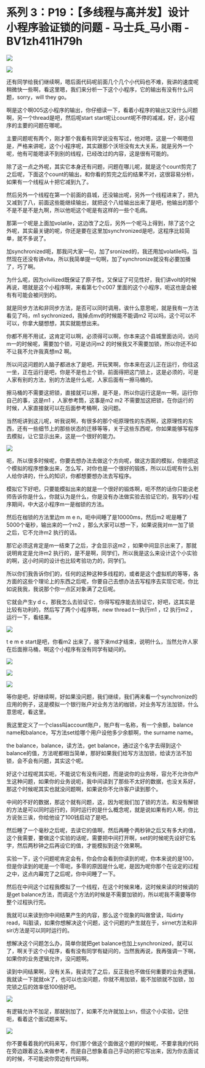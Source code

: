# 系列 3：P19：【多线程与高并发】设计小程序验证锁的问题 - 马士兵_马小雨 - BV1zh411H79h

![](img/5b868acf6b35e688914117ad7cf06aff_0.png)

![](img/5b868acf6b35e688914117ad7cf06aff_1.png)

还有同学给我们继续啊，嗯后面代码呢前面几个几个小代码也不难，我讲的速度呢稍微快一些啊，看这里嗯，我们来分析一下这个小程序，它的输出有没有什么问题，sorry，will they go。

啊是这个啊005这小程序的输出，你仔细读一下，看着小程序的输出又没什么问题啊，另一个thread是吧，然后呢start start呢让count呢不停的减减，好，这小程序的主要的问题在哪呢。

主要问题呢有两个，刚才那个我看有同学说没有写过，他对嗯，这是一个啊嗯但是，严格来讲呢，这个小程序呢，其实跟那个沃坦没有太大关系，就是另外一个呢，他有可能嗯读不到别的线程，已经改过的内容，这是很有可能的。

除了这一点之外呢，其实它本身还有问题，问题在哪儿呢，就是这个count剪完了之后呢，下面这个count的输出，和你看的剪完之后的结果不对，这很容易分析，如果有一个线程从十把它减到九了。

然后另外一个线程在第一个前面的县城，还没输出呢，另外一个线程进来了，把九又减到了八，前面这些能继续输出，就把这个八给输出出来了是吧，他输出的那个不是不是不是九啊，所以他呃这个呢是有这样的一些个毛病。

那第一个呢是上面加volatile，这边改了之后，另外一个呢马上得到，除了这个之外呢，其实最关键的呢，你还是要在这里加synchronized是吧，这程序比较简单，就不多说了。

加synchronized呃，那我问大家一句，加了sronized的，我还用加volatile吗，当然现在还没有讲vlta，所以我简单提一句啊，加了synchronize就没有必要加播了，巧了啊。

为什么呢，因为civilized既保证了原子性，又保证了可见性好，我们讲volt的时候再说，嗯就是这个小程序啊，来看第七个c007 里面的这个小程序，呃这也是会被有有可能会被问到的。

就是同步方法和非同步方法，是否可以同时调用，诶什么意思呢，就是我有一方法看见了吗，m1 sychronized，我掉点mv的时候能不能调m2 可以吗，这个可以不可以，你拿大腿想想，其实就能想出来。

你都不用不用试，这肯定可以啊，必须得可以啊，你本来这个县城里面访问，访问m一的时候呢，需要加个锁，可是访问m2 的时候我又不需要加锁，所以你还不如不让我不允许我真想m2 啊。

所以问这问题的人脑子都进水了是吧，开玩笑啊，你本来在这儿正在运行，你往这一坐，正在运行是吧，你是不是也上个锁，前面得把这门锁上，这是必须的，可是人家有别的方法，别的方法是什么呢，人家后面有一擦马桶的。

擦马桶的不需要这把锁，直接就可以擦，是不是，所以你运行这是m一啊，运行你自己的事，这是m1 ，人家参考筒，这事是m2 m2 不需要加这把锁，在你运行的时候，人家直接就可以在后面参考桶啊，没问题。

当然呃讲到这儿呢，听我说啊，有很多的那个呃原理性的东西啊，这原理性的东西，还有一些细节上的那些状态的迁移等等，关于这些东西呢，你如果能够写程序去模拟，让它显示出来，这是一个很好的能力。



![](img/5b868acf6b35e688914117ad7cf06aff_3.png)

呃，所以很多时候呢，你要去想办法去做这个方向呢，做这方面的模拟，你能把这个模拟的程序想象出来，怎么写，对你也是一个很好的锻炼，所以以后呢有什么别人给你讲的，什么的知识，你都想要想办法去写程序。

模拟它下好吧，只要能模拟出来的就是一个很好的锻炼啊，呃不然的话你只能说老师告诉你是什么，你就认为是什么，你是没有办法做实验去验证它的，我写的小程序期间，中大这小程序m一是枷锁的方法。

然后在枷锁的方法里边m m e n，呃中间睡了是10000ms，然后m2 呢是睡了5000个毫秒，输出来的一个m2 ，那么大家可以想一下，如果说我对m一加了锁之后，它不允许m2 执行的话。

那它必须这肯定是m一结束了之后，才会显示这m2 ，如果中间显示出来了，那就说明肯定是允许m2 执行的，是不是啊，同学们，所以我是这么来设计这个小实验的啊，这小时间的设计也比较考验功力的，同学们。

所以你们我告诉你们的，任何的这种这种多线程的，或者是这个虚拟机的等等，各方面的这些个理论上的东西之后呢，你要自己去想办法去写程序去实现它呃，你比如说我我，我说那个你一点区对象满了之后呢。

它就会产生y d c，那我怎么去验证它，你得写程序能去验证它，好吧，这其实是比较有功利的，然后写了两个小程序啊，new thread t一执行m1 ，t2 执行m2 ，运行一下，看结果。



![](img/5b868acf6b35e688914117ad7cf06aff_5.png)

t e m e start是吧，你看m2 出来了，接下来md才结束，说明什么，当然允许人家在后面擦马桶，啊这个小程序有没有同学有疑问的。



![](img/5b868acf6b35e688914117ad7cf06aff_7.png)

![](img/5b868acf6b35e688914117ad7cf06aff_8.png)

![](img/5b868acf6b35e688914117ad7cf06aff_9.png)

等你是吧，好继续啊，好如果没问题，我们继续，我们再来看一个synchronize的应用的例子，这是模拟一个银行账户对业务方法的枷锁，对业务写方法加锁，什么意思呢，看这里。

我这里定义了一个class叫account账户，账户有一名称，有一个余额，balance name和balance，写方法set给哪个用户设他多少余额啊，the surname name。

the balance，balance，读方法，get balance，通过这个名字去得到这个balance的值，方法呢都相当简单，那好如果我们给写方法加锁，给读方法不加锁，会不会有问题，其实这个呢。

好这个过程呢其实呃，不能说它有没有问题，而是说你的业务呀，容允不允许你产生这种问题，如果你的业务说呃，我中间读到了那些不太好的数据，也没关系好，那这个时候呢其实也就没问题啊，如果说你不允许客户读到那个。

中间的不好的数据，那这个就有问题，这，因为呢我们加了锁的方法，和没有解锁的方法是可以同时运行的，同时运行的是什么概念呢，就是说如果有的人啊，你比方说张三诶，你给他设了100钱启动了是吧。

然后睡了一个毫秒之后呢，去读它的值啊，然后再睡个两秒钟之后又有多大的值，这个我需要，要做这个实验的话呢，需要把中间打开啊，set的时候呢先设好它名字，然后两秒钟之后再设它的值，才能模拟到这个效果啊。

实验一下，这个问题呢肯定会有，你会你会看到你读到的呢，你本来说的是100，但是你读到的呢是一个零呃，多零的原因是什么呢，是因为呢你那个在设定的过程之中，这点内幕完了之后呢，你中间睡了一下。

然后在中间这个过程我模拟了一个线程，在这个时候来堵，这时候来读的时候调的是get balance方法，而调这个方法的时候是不需要加锁的，所以呢我不需要等你整个过程执行完。

我就可以来读到你中间结果产生的内容，那么这个现象的叫做曾读，叫dirty read，叫脏读，如果你想解决这个问题，这个问题的产生就在于，sirnet方法和非siri方法是可以同时运行的。

想解决这个问题怎么办，简单你就把get balance也加上synchronized，就可以了，啊关于这个小程序，看有没有同学有疑问的，当然我再说，我再强调一下啊，如果你的业务逻辑允许，没问题啊。

读到中间结果啊，没有关系，我读完了之后，反正我也不做任何重要的业务逻辑，我就读一下就就ok了，也可以也没问题，你就不用加锁，能不加锁就不加锁，加完锁之后的效率低100倍好吧。



![](img/5b868acf6b35e688914117ad7cf06aff_11.png)

有逻辑允许不加足，那就别加了，如果不允许就加上sn，但这个小实验，记住呃，看着这个面试题来写。

![](img/5b868acf6b35e688914117ad7cf06aff_13.png)

你不要看着我的代码来写，你们那个做这个面做这个题的时候呢，不要拿我的代码在旁边跟着这么来做参考，而是自己想象着自己手动的把它写出来，因为你去面试的时候，不可能说你旁边有代码啊。


